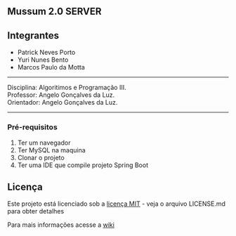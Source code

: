 ## Mussum 2.0 SERVER

## Integrantes  
* Patrick Neves Porto 
* Yuri Nunes Bento
* Marcos Paulo da Motta 



***

 Disciplina: Algoritimos e Programação III.  
 Professor: Angelo Gonçalves da Luz.   
 Orientador: Angelo Gonçalves da Luz.    
 
***

### Pré-requisitos

1. Ter um navegador
1. Ter MySQL na maquina
1. Clonar o projeto
1. Ter uma IDE que compile projeto Spring Boot


## Licença 

Este projeto está licenciado sob a [licença MIT](https://github.com/yurinb/Mussum_2.0-API/blob/master/LICENSE) - veja o arquivo LICENSE.md para obter detalhes



Para mais informações acesse a [wiki](https://github.com/tricknp/Mussum_2.0-API/wiki)
